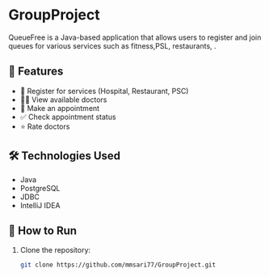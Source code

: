 # GroupProject

QueueFree is a Java-based application that allows users to register and join queues for various services such as fitness,PSL, restaurants, .

## 🚀 Features
- 📌 Register for services (Hospital, Restaurant, PSC)
- 👨‍⚕️ View available doctors
- 📅 Make an appointment
- ✅ Check appointment status
- ⭐ Rate doctors

## 🛠️ Technologies Used
- Java
- PostgreSQL
- JDBC
- IntelliJ IDEA

## 📌 How to Run
1. Clone the repository:
   ```sh
   git clone https://github.com/mmsari77/GroupProject.git

